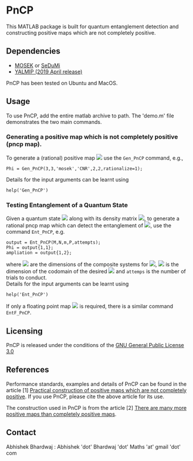 # PnCP

This MATLAB package is built for quantum entanglement detection and constructing positive maps which are not completely positive.  

## Dependencies
- [MOSEK](https://www.mosek.com/) or [SeDuMi](https://sedumi.ie.lehigh.edu/)
- [YALMIP (2019 April release)](https://yalmip.github.io/R20190425) 

PnCP has been tested on Ubuntu and MacOS. 


## Usage
To use PnCP, add the entire matlab archive to path. The 'demo.m' file demonstrates the two main commands. 
### Generating a positive map which is not completely positive (pncp map). 
To generate a (rational) positive map <img src="https://render.githubusercontent.com/render/math?math=\Phi:\mathbb{R}^{3\times 3}\mapsto\mathbb{R}^{3\times 3}"> use the ``Gen_PnCP`` command, e.g.,
```
Phi = Gen_PnCP(3,3,'mosek','CNR',2,2,rationalize=1);
```
Details for the input arguments can be learnt using
```
help('Gen_PnCP')
```
### Testing Entanglement of a Quantum State
Given a quantum state <img src="https://render.githubusercontent.com/render/math?math=\rho"> along with its density matrix <img src="https://render.githubusercontent.com/render/math?math=P">, to generate a rational pncp map which can detect the entanglement of <img src="https://render.githubusercontent.com/render/math?math=\rho">, use the command ``Ent_PnCP``, e.g.
```
output = Ent_PnCP(M,N,m,P,attempts);
Phi = output{1,1};
ampliation = output{1,2};
```
where <img src="https://render.githubusercontent.com/render/math?math=M, N"> are the dimensions of the composite systems for <img src="https://render.githubusercontent.com/render/math?math=\rho">, <img src="https://render.githubusercontent.com/render/math?math=m"> is the dimension of the codomain of the desired <img src="https://render.githubusercontent.com/render/math?math=\Phi"> and ``attemps`` is the number of trials to conduct.  
Details for the input arguments can be learnt using
```
help('Ent_PnCP')
```
If only a floating point map <img src="https://render.githubusercontent.com/render/math?math=\Phi"> is required, there is a similar command ``EntF_PnCP``.

## Licensing 
PnCP is released under the conditions of the [GNU General Public License 3.0](https://www.gnu.org/licenses/gpl-3.0.html)

## References
Performance standards, examples and details of PnCP can be found in the article 
[1] [Practical construction of positive maps which are not completely positive](https://arxiv.org/abs/2001.01181).
If you use PnCP, please cite the above article for its use.  

The construction used in PnCP is from the article
[2] [There are many more positive maps than completely positive maps](https://academic.oup.com/imrn/article/2019/11/3313/4210362?login=true).

## Contact
Abhishek Bhardwaj : Abhishek 'dot' Bhardwaj 'dot' Maths 'at' gmail 'dot' com
